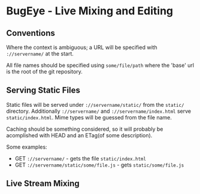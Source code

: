 BugEye - Live Mixing and Editing
================================

Conventions
-----------

Where the context is ambiguous; a URL will be specified with `://servername/`
at the start.

All file names should be specified using `some/file/path` where the 'base' url
is the root of the git repository.


Serving Static Files
--------------------

Static files will be served under `://servername/static/` from the `static/`
directory. Additionally `://servername/` and `://servername/index.html`
serve `static/index.html`. Mime types will be guessed from the file name.

Caching should be something considered, so it will probably be acomplished
with HEAD and an ETag(of some description).

Some examples:

 - GET `://servername/` - gets the file `static/index.html`
 - GET `://servername/static/some/file.js` - gets `static/some/file.js`

Live Stream Mixing
------------------


